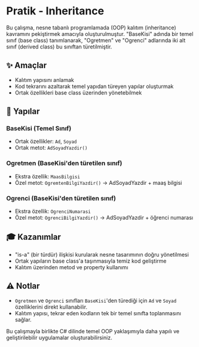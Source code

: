 # Pratik - Inheritance

Bu çalışma, nesne tabanlı programlamada (OOP) kalıtım (inheritance) kavramını pekiştirmek amacıyla oluşturulmuştur. "BaseKisi" adında bir temel sınıf (base class) tanımlanarak, "Ogretmen" ve "Ogrenci" adlarında iki alt sınıf (derived class) bu sınıftan türetilmiştir.

## ✨ Amaçlar

* Kalıtım yapısını anlamak
* Kod tekrarını azaltarak temel yapıdan türeyen yapılar oluşturmak
* Ortak özellikleri base class üzerinden yönetebilmek

## 📓 Yapılar

### BaseKisi (Temel Sınıf)

* Ortak özellikler: `Ad`, `Soyad`
* Ortak metot: `AdSoyadYazdir()`

### Ogretmen (BaseKisi'den türetilen sınıf)

* Ekstra özellik: `MaasBilgisi`
* Özel metot: `OgremtenBilgiYazdir()` → AdSoyadYazdir + maaş bilgisi

### Ogrenci (BaseKisi'den türetilen sınıf)

* Ekstra özellik: `OgrenciNumarasi`
* Özel metot: `OgrenciBilgiYazdir()` → AdSoyadYazdir + öğrenci numarası

## 🎓 Kazanımlar

* "is-a" (bir türdür) ilişkisi kurularak nesne tasarımının doğru yönetilmesi
* Ortak yapıların base class'a taşınmasıyla temiz kod geliştirme
* Kalıtım üzerinden metod ve property kullanımı

## ⚠️ Notlar

* `Ogretmen` ve `Ogrenci` sınıfları `BaseKisi`'den türediği için `Ad` ve `Soyad` özelliklerini direkt kullanabilir.
* Kalıtım yapısı, tekrar eden kodların tek bir temel sınıfta toplanmasını sağlar.

Bu çalışmayla birlikte C# dilinde temel OOP yaklaşımıyla daha yapılı ve geliştirilebilir uygulamalar oluşturabilirsiniz.
